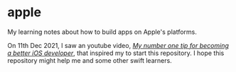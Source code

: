 # apple
My learning notes about how to build apps on Apple's platforms.

On 11th Dec 2021, I saw an youtube video, *[My number one tip for becoming a better iOS developer](https://www.youtube.com/watch?v=kTARSJSNGPI)*, that inspired my to start this repository. I hope this repository might help me and some other swift learners.
